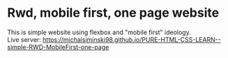 # Rwd, mobile first, one page website

This is simple website using flexbox and "mobile first" ideology.  
Live server: https://michalsiminski98.github.io/PURE-HTML-CSS-LEARN--simple-RWD-MobileFirst-one-page
